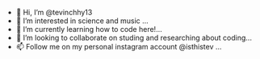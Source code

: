 - 👋 Hi, I’m @tevinchhy13
- 👀 I’m interested in science and music ...
- 🌱 I’m currently learning how to code here!...
- 💞️ I’m looking to collaborate on studing and researching about coding...
- 📫 Follow me on my personal instagram account @isthistev ...

<!---
tevinchhy13/tevinchhy13 is a ✨ special ✨ repository because its `README.md` (this file) appears on your GitHub profile.
You can click the Preview link to take a look at your changes.
--->

